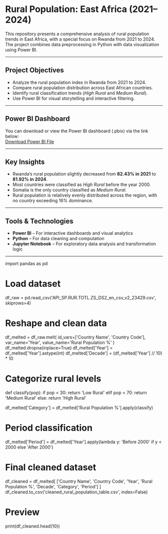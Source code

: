 # Rural Population: East Africa (2021–2024)

This repository presents a comprehensive analysis of rural population trends in East Africa, with a special focus on Rwanda from 2021 to 2024. The project combines data preprocessing in Python with data visualization using Power BI.

---

## Project Objectives

- Analyze the rural population index in Rwanda from 2021 to 2024.  
- Compare rural population distribution across East African countries.  
- Identify rural classification trends (*High Rural* and *Medium Rural*).  
- Use Power BI for visual storytelling and interactive filtering.

---

## Power BI Dashboard

You can download or view the Power BI dashboard (.pbix) via the link below:  
 [Download Power BI File](https://drive.google.com/file/d/1QMbc7fzHwkvOPH1VHQ87Asppb_5dOMJ6/view?usp=drive_link)

---

## Key Insights

- Rwanda’s rural population slightly decreased from **82.43% in 2021** to **81.92% in 2024**.  
- Most countries were classified as *High Rural* before the year 2000.  
- Somalia is the only country classified as *Medium Rural*.  
- Rural population is relatively evenly distributed across the region, with no country exceeding 16% dominance.

---

## Tools & Technologies

- **Power BI** – For interactive dashboards and visual analytics  
- **Python** – For data cleaning and computation  
- **Jupyter Notebook** – For exploratory data analysis and transformation logic

---


import pandas as pd

# Load dataset
df_raw = pd.read_csv('API_SP.RUR.TOTL.ZS_DS2_en_csv_v2_23429.csv', skiprows=4)

# Reshape and clean data
df_melted = df_raw.melt(
    id_vars=['Country Name', 'Country Code'], 
    var_name='Year', 
    value_name='Rural Population %'
)
df_melted.dropna(inplace=True)
df_melted['Year'] = df_melted['Year'].astype(int)
df_melted['Decade'] = (df_melted['Year'] // 10) * 10

# Categorize rural levels
def classify(pop):
    if pop < 30:
        return 'Low Rural'
    elif pop < 70:
        return 'Medium Rural'
    else:
        return 'High Rural'

df_melted['Category'] = df_melted['Rural Population %'].apply(classify)

# Period classification
df_melted['Period'] = df_melted['Year'].apply(lambda y: 'Before 2000' if y < 2000 else 'After 2000')

# Final cleaned dataset
df_cleaned = df_melted[
    ['Country Name', 'Country Code', 'Year', 'Rural Population %', 'Decade', 'Category', 'Period']
]
df_cleaned.to_csv('cleaned_rural_population_table.csv', index=False)

# Preview
print(df_cleaned.head(10))
